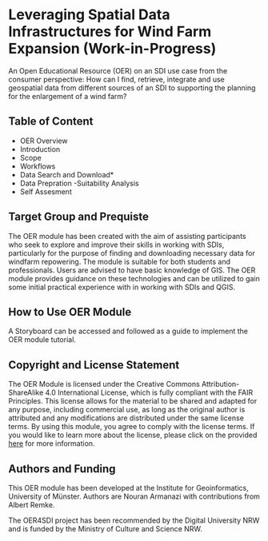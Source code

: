 # Leveraging Spatial Data Infrastructures for Wind Farm Expansion (Work-in-Progress)

An Open Educational Resource (OER) on an SDI use case from the consumer perspective: How can I find, retrieve, integrate and use geospatial data from different sources of an SDI to supporting the planning for the enlargement of a wind farm?


## Table of Content
- OER Overview 
- Introduction
- Scope
- Workflows
- Data Search and Download*
- Data Prepration
-Suitability Analysis
- Self Assesment


## Target Group and Prequiste

The OER module has been created with the aim of assisting participants who seek to explore and improve their skills in working with SDIs, particularly for the purpose of finding and downloading necessary data for windfarm repowering. The module is suitable for both students and professionals. Users are advised to have basic knowledge of GIS. The OER module provides guidance on these technologies and can be utilized to gain some initial practical experience with in working with SDIs and QGIS.

## How to Use OER Module

A Storyboard can be accessed and followed as a guide to implement the OER module tutorial.



## Copyright and License Statement

The OER Module is licensed under the Creative Commons Attribution-ShareAlike 4.0 International License, which is fully compliant with the FAIR Principles. This license allows for the material to be shared and adapted for any purpose, including commercial use, as long as the original author is attributed and any modifications are distributed under the same license terms. By using this module, you agree to comply with the license terms. If you would like to learn more about the license, please click on the provided [here](https://creativecommons.org/licenses/by-sa/4.0/legalcode ) for more information.

## Authors and Funding

This OER module has been developed at the Institute for Geoinformatics, University of Münster. Authors are Nouran Armanazi with contributions from Albert Remke.

The OER4SDI project has been recommended by the Digital University NRW and is funded by the Ministry of Culture and Science NRW.



